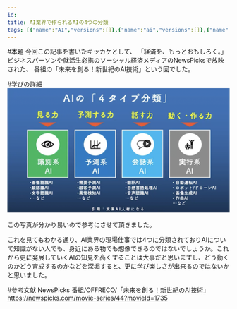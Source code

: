 ```yaml
---
id: 
title: AI業界で作られるAIの4つの分類
tags: [{"name":"AI","versions":[]},{"name":"ai","versions":[]},{"name":"python","versions":[]},{"name":"学び","versions":[]}]
---  
```

      
#本題
今回この記事を書いたキッカケとして、
「経済を、もっとおもしろく。」ビジネスパーソンや就活生必携のソーシャル経済メディアのNewsPicksで放映された、
番組の「未来を創る！新世紀のAI技術」という回でした。

#学びの詳細
![picture 2](../../images/336364659f27fb249c45a152044117084ee3b9f8afd439a6a10284b294d743de.png)  

この写真が分かり易いので参考にさせて頂きました。

これを見てもわかる通り、AI業界の現場仕事では4つに分類されておりAIについて知識がない人でも、身近にある物でも想像できるのではないでしょうか。これから更に発展していくAIの知見を高くすることは大事だと思いますし、どう動くのかどう育成するのかなどを深堀すると、更に学び楽しさが出来るのではないかと思いました。

#参考文献
NewsPicks
番組/OFFRECO/「未来を創る！新世紀のAI技術」
https://newspicks.com/movie-series/44?movieId=1735
